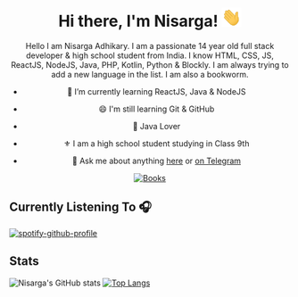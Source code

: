 <h1 align="center">Hi there, I'm Nisarga! <img src="https://github.com/SamirJanaOfficial/samirjanaofficial/blob/main/gifs/Hi.gif" width="35px"></h1>
<p align="center">
  <center>
Hello I am Nisarga Adhikary. I am a passionate 14 year old full stack developer & high school student from India. I know HTML, CSS, JS, ReactJS, NodeJS, Java, PHP, Kotlin, Python & Blockly. I am always trying to add a new language in the list. I am also a bookworm.
    
    
- 🌱 I’m currently learning ReactJS, Java & NodeJS 
- 😄 I'm still learning Git & GitHub
- 🥰 Java Lover
- ⚜️ I am a high school student studying in Class 9th
- 💬 Ask me about anything [here](https://github.com/nisarga-developer/nisarga-developer/issues) or [on Telegram](https://telegram.me/Nisarga_Adhikary)
 
    
    <p> </p>
    </center>
  <center>
[![Books](https://data.whicdn.com/images/279524285/original.gif)](https://github.com/nisarga-developer)
  </center>
    
## Currently Listening To 🎧
[![spotify-github-profile](https://spotify-github-profile.vercel.app/api/view?uid=2g78prniwnob6e44but33jbyq&cover_image=true&theme=default)](https://spotify-github-profile.vercel.app/api/view?uid=2g78prniwnob6e44but33jbyq&redirect=true)




  
 ## Stats
![Nisarga's GitHub stats](https://github-readme-stats.vercel.app/api?username=nisarga-developer&count_private=true&show_icons=true)
[![Top Langs](https://github-readme-stats.vercel.app/api/top-langs/?username=nisarga-developer&layout=compact)](https://github.com/nisarga-developer)


  </center>
